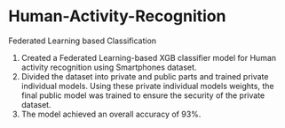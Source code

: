 # Human-Activity-Recognition
Federated Learning based Classification

1. Created a Federated Learning-based XGB classifier model for Human activity recognition using
Smartphones dataset.
2. Divided the dataset into private and public parts and trained private individual models. Using these private individual models weights, the final public model was trained to ensure the security of the
private dataset.
3. The model achieved an overall accuracy of 93%.
